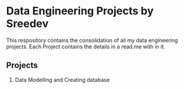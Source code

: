 # Data Engineering Projects by Sreedev
This respository contains the consolidation of all my data engineering projects. Each Project contains the details in a read.me with in it. 

## Projects
1. Data Modelling and Creating database
